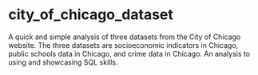 # city_of_chicago_dataset

A quick and simple analysis of three datasets from the City of Chicago website. The three datasets are socioeconomic indicators in Chicago, public schools
data in Chicago, and crime data in Chicago. An analysis to using and showcasing SQL skills.
